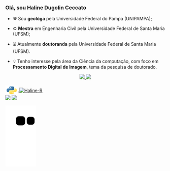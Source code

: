 ### Olá, sou Haline Dugolin Ceccato

- ⚒️ Sou **geológa** pela Universidade Federal do Pampa (UNIPAMPA); 
- ⚙️ **Mestra** em Engenharia Civil pela Universidade Federal de Santa Maria (UFSM); 
- ⌛ Atualmente **doutoranda** pela Universidade Federal de Santa Maria (UFSM). 

- 💡 Tenho interesse pela área da Ciência da computação, com foco em **Processamento Digital de Imagem**, tema da pesquisa de doutorado. 

<div align="center">
  <a href="https://github.com/halicececcato">
  <img height="180em" src="https://github-readme-stats.vercel.app/api?username=halicececcatoo&show_icons=true&theme=dracula&include_all_commits=true&count_private=true"/>
  <img height="180em" src="https://github-readme-stats.vercel.app/api/top-langs/?username=halicececcato&layout=compact&langs_count=7&theme=dracula"/>
</div>
  
<div style="display: inline_block"><br>
  <img align="center" alt="Haline-Python" height="30" width="40" src="https://raw.githubusercontent.com/devicons/devicon/master/icons/python/python-original.svg">
  <img align="center" alt="Haline-R" height="30" width="40" src="https://cdn.jsdelivr.net/gh/devicons/devicon/icons/r/r-original.svg" />
</div>

  
  
  <div> 
  <a href = "mailto:haline.ceccato@gmail.com"><img src="https://img.shields.io/badge/-Gmail-%23333?style=for-the-badge&logo=gmail&logoColor=white" target="_blank"></a>
  <a href="https://www.linkedin.com/in/haline-dugolin-ceccato-428364165" target="_blank"><img src="https://img.shields.io/badge/-LinkedIn-%230077B5?style=for-the-badge&logo=linkedin&logoColor=white" target="_blank"></a> 
 
  ![Snake animation](https://github.com/halinececcato/halinececcato/blob/output/github-contribution-grid-snake.svg)
 
</div>
